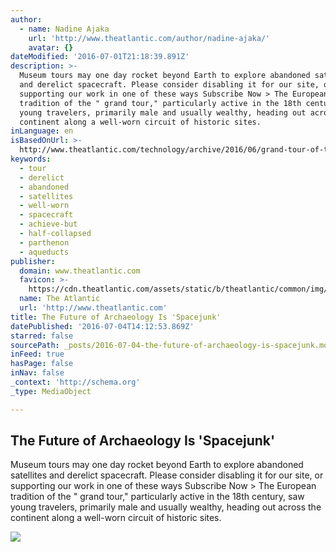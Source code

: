 ```yaml
---
author:
  - name: Nadine Ajaka
    url: 'http://www.theatlantic.com/author/nadine-ajaka/'
    avatar: {}
dateModified: '2016-07-01T21:18:39.891Z'
description: >-
  Museum tours may one day rocket beyond Earth to explore abandoned satellites
  and derelict spacecraft. Please consider disabling it for our site, or
  supporting our work in one of these ways Subscribe Now > The European
  tradition of the " grand tour," particularly active in the 18th century, saw
  young travelers, primarily male and usually wealthy, heading out across the
  continent along a well-worn circuit of historic sites.
inLanguage: en
isBasedOnUrl: >-
  http://www.theatlantic.com/technology/archive/2016/06/grand-tour-of-the-future/488909/
keywords:
  - tour
  - derelict
  - abandoned
  - satellites
  - well-worn
  - spacecraft
  - achieve-but
  - half-collapsed
  - parthenon
  - aqueducts
publisher:
  domain: www.theatlantic.com
  favicon: >-
    https://cdn.theatlantic.com/assets/static/b/theatlantic/common/img/favicon.ico
  name: The Atlantic
  url: 'http://www.theatlantic.com'
title: The Future of Archaeology Is 'Spacejunk'
datePublished: '2016-07-04T14:12:53.869Z'
starred: false
sourcePath: _posts/2016-07-04-the-future-of-archaeology-is-spacejunk.md
inFeed: true
hasPage: false
inNav: false
_context: 'http://schema.org'
_type: MediaObject

---
```

<article style=""><h1>The Future of Archaeology Is 'Spacejunk'</h1><p>Museum tours may one day rocket beyond Earth to explore abandoned satellites and derelict spacecraft. Please consider disabling it for our site, or supporting our work in one of these ways Subscribe Now &gt; The European tradition of the " grand tour," particularly active in the 18th century, saw young travelers, primarily male and usually wealthy, heading out across the continent along a well-worn circuit of historic sites.</p><img src="https://cdn.theatlantic.com/assets/media/img/mt/2016/06/BeyondTheCloud8/facebook.jpg?1467064557" /></article>